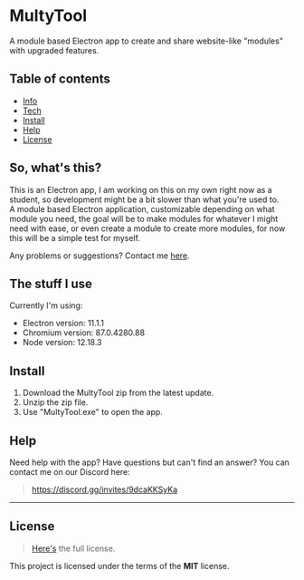 # MultyTool
A module based Electron app to create and share website-like "modules" with upgraded features.

## Table of contents
* [Info](#so-whats-this)
* [Tech](#the-stuff-i-use)
* [Install](#install)
* [Help](#help)
* [License](#license)

## So, what's this?
This is an Electron app, I am working on this on my own right now as a student, so development might be a bit slower than what you're used to.<br>
A module based Electron application, customizable depending on what module you need, the goal will be to make modules for whatever I might need with ease, or even create a module to create more modules, for now this will be a simple test for myself.

Any problems or suggestions? Contact me [here](#help).

## The stuff I use
Currently I'm using:
* Electron version: 11.1.1
* Chromium version: 87.0.4280.88
* Node version: 12.18.3

## Install
1. Download the MultyTool zip from the latest update.
2. Unzip the zip file.
3. Use "MultyTool.exe" to open the app.

## Help
Need help with the app? Have questions but can't find an answer?
You can contact me on our Discord here:
>https://discord.gg/invites/9dcaKKSyKa

---

## License
>[Here's](https://github.com/Holy-Person/MultyTool/blob/master/LICENSE) the full license.

This project is licensed under the terms of the **MIT** license.
